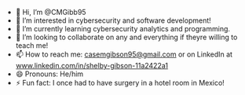 - 👋 Hi, I’m @CMGibb95
- 👀 I’m interested in cybersecurity and software development!
- 🌱 I’m currently learning cybersecurity analytics and programming.
- 💞️ I’m looking to collaborate on any and everything if theyre willing to teach me!
- 📫 How to reach me: casemgibson95@gmail.com or on LinkedIn at www.linkedin.com/in/shelby-gibson-11a2422a1
- 😄 Pronouns: He/him
- ⚡ Fun fact: I once had to have surgery in a hotel room in Mexico!

<!---
CMGibb95/CMGibb95 is a ✨ special ✨ repository because its `README.md` (this file) appears on your GitHub profile.
You can click the Preview link to take a look at your changes.
--->
